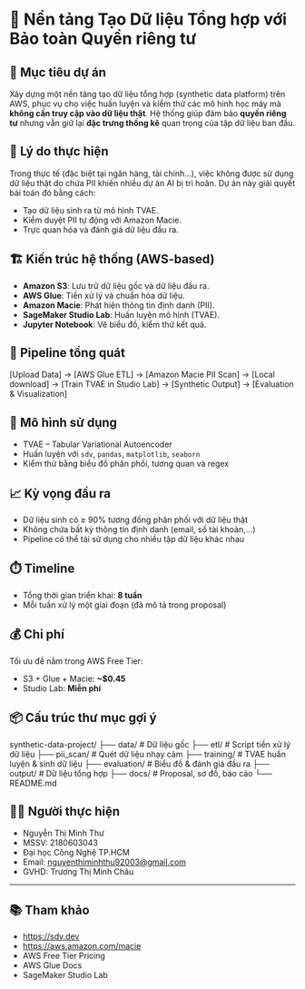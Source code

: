 # 🧠 Nền tảng Tạo Dữ liệu Tổng hợp với Bảo toàn Quyền riêng tư

## 🎯 Mục tiêu dự án
Xây dựng một nền tảng tạo dữ liệu tổng hợp (synthetic data platform) trên AWS, phục vụ cho việc huấn luyện và kiểm thử các mô hình học máy mà **không cần truy cập vào dữ liệu thật**. Hệ thống giúp đảm bảo **quyền riêng tư** nhưng vẫn giữ lại **đặc trưng thống kê** quan trọng của tập dữ liệu ban đầu.

## 📌 Lý do thực hiện
Trong thực tế (đặc biệt tại ngân hàng, tài chính...), việc không được sử dụng dữ liệu thật do chứa PII khiến nhiều dự án AI bị trì hoãn. Dự án này giải quyết bài toán đó bằng cách:
- Tạo dữ liệu sinh ra từ mô hình TVAE.
- Kiểm duyệt PII tự động với Amazon Macie.
- Trực quan hóa và đánh giá dữ liệu đầu ra.

## 🏗️ Kiến trúc hệ thống (AWS-based)
- **Amazon S3**: Lưu trữ dữ liệu gốc và dữ liệu đầu ra.
- **AWS Glue**: Tiền xử lý và chuẩn hóa dữ liệu.
- **Amazon Macie**: Phát hiện thông tin định danh (PII).
- **SageMaker Studio Lab**: Huấn luyện mô hình (TVAE).
- **Jupyter Notebook**: Vẽ biểu đồ, kiểm thử kết quả.

## 🔄 Pipeline tổng quát
[Upload Data]
→ [AWS Glue ETL]
→ [Amazon Macie PII Scan]
→ [Local download]
→ [Train TVAE in Studio Lab]
→ [Synthetic Output]
→ [Evaluation & Visualization]
## 🧪 Mô hình sử dụng
- TVAE – Tabular Variational Autoencoder
- Huấn luyện với `sdv`, `pandas`, `matplotlib`, `seaborn`
- Kiểm thử bằng biểu đồ phân phối, tương quan và regex

## 📈 Kỳ vọng đầu ra
- Dữ liệu sinh có ≥ 90% tương đồng phân phối với dữ liệu thật
- Không chứa bất kỳ thông tin định danh (email, số tài khoản,...)
- Pipeline có thể tái sử dụng cho nhiều tập dữ liệu khác nhau

## ⏱️ Timeline
- Tổng thời gian triển khai: **8 tuần**
- Mỗi tuần xử lý một giai đoạn (đã mô tả trong proposal)

## 💰 Chi phí
Tối ưu để nằm trong AWS Free Tier:
- S3 + Glue + Macie: **~$0.45**
- Studio Lab: **Miễn phí**

## 📦 Cấu trúc thư mục gợi ý
synthetic-data-project/
├── data/ # Dữ liệu gốc
├── etl/ # Script tiền xử lý dữ liệu
├── pii_scan/ # Quét dữ liệu nhạy cảm
├── training/ # TVAE huấn luyện & sinh dữ liệu
├── evaluation/ # Biểu đồ & đánh giá đầu ra
├── output/ # Dữ liệu tổng hợp
├── docs/ # Proposal, sơ đồ, báo cáo
└── README.md
## 👩‍💻 Người thực hiện
- Nguyễn Thị Minh Thư  
- MSSV: 2180603043
- Đại học Công Nghệ TP.HCM  
- Email: nguyenthiminhthu92003@gmail.com  
- GVHD: Trương Thị Minh Châu  

---

## 📚 Tham khảo
- https://sdv.dev  
- https://aws.amazon.com/macie  
- AWS Free Tier Pricing  
- AWS Glue Docs  
- SageMaker Studio Lab
